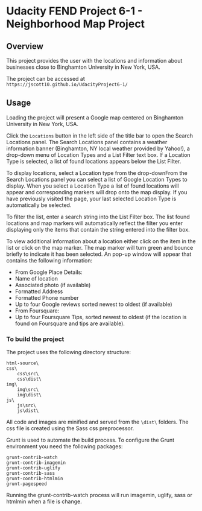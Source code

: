 # Udacity FEND Project 6-1 - Neighborhood Map Project

## Overview

This project provides the user with the locations and information about businesses close to Binghamton University in New York, USA.

The project can be accessed at `https://jscott10.github.io/UdacityProject6-1/`

## Usage

Loading the project will present a Google map centered on Binghamton University in New York, USA.

Click the `Locations` button in the left side of the title bar to open the Search Locations panel. The Search Locations panel contains a weather information banner (Binghamton, NY local weather provided by Yahoo!), a drop-down menu of Location Types and a List Filter text box. If a Location Type is selected, a list of found locations appears below the List Filter.

To display locations, select a Location type from the drop-downFrom the Search Locations panel you can select a list of Google Location Types to display. When you select a Location Type a list of found locations will appear and corresponding markers will drop onto the map display. If you have previously visited the page, your last selected Location Type is automatically be selected.

To filter the list, enter a search string into the List Filter box. The list found locations and map markers will automatically reflect the filter you enter displaying only the items that contain the string entered into the filter box.

To view additional information about a location either click on the item in the list or click on the map marker. The map marker will turn green and bounce briefly to indicate it has been selected. An pop-up window will appear that contains the following information:

* From Google Place Details:
 * Name of location
 * Associated photo (if available)
 * Formatted Address
 * Formatted Phone number
 * Up to four Google reviews sorted newest to oldest (if available)
* From Foursquare:
 * Up to four Foursquare Tips, sorted newest to oldest (if the location is found on Foursquare and tips are available).

### To build the project

The project uses the following directory structure:

```
html-source\
css\
    css\src\
    css\dist\
img\
    img\src\
    img\dist\
js\
 	js\src\
 	js\dist\
```

All code and images are minified and served from the `\dist\` folders. The css file is created using the Sass css preprocessor.

Grunt is used to automate the build process. To configure the Grunt environment you need the following packages:

```
grunt-contrib-watch
grunt-contrib-imagemin
grunt-contrib-uglify
grunt-contrib-sass
grunt-contrib-htmlmin
grunt-pagespeed
```

Running the grunt-contrib-watch process will run imagemin, uglify, sass or htmlmin when a file is change.
